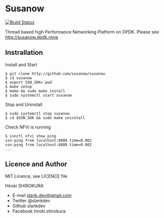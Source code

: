
# Susanow

[![Build Status](https://travis-ci.org/susanow/susanow.svg?branch=master)](https://travis-ci.org/susanow/susanow)

Thread based high Performance Networking Platform on DPDK.
Please see http://susanow.dpdk.ninja

## Instrallation

Install and Start
```
$ git clone http://github.com/susanow/susanow
$ cd susanow
$ export SSN_SDK=`pwd`
$ make setup
$ make && sudo make install
$ sudo systemctl start susanow
```

Stop and Uninstall
```
$ sudo systemctl stop susanow
$ cd $SSN_SDK && sudo make uninstall
```

Check NFVi is running
```
$ ssnctl nfvi show ping
ssn-ping from localhost:8888 time=0.002
ssn-ping from localhost:8888 time=0.002
...
```

## Licence and Author

MIT Licence, see LICENCE file

Hiroki SHIROKURA

 - E-mail slank.dev@gmail.com
 - Twitter @slankdev
 - Github  slankdev
 - Facebook hiroki.shirokura


